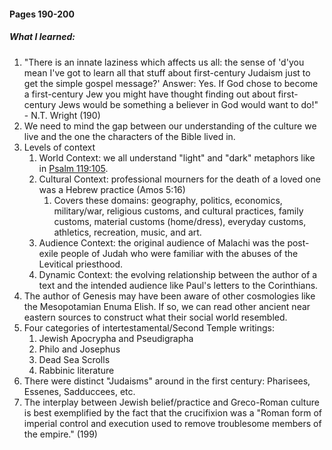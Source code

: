 #### Pages 190-200
##### What I learned:
1. "There is an innate laziness which affects us all: the sense of 'd'you mean I've got to learn all that stuff about first-century Judaism just to get the simple gospel message?' Answer: Yes. If God chose to become a first-century Jew you might have thought finding out about first-century Jews would be something a believer in God would want to do!" - N.T. Wright (190)
2. We need to mind the gap between our understanding of the culture we live and the one the characters of the Bible lived in.
3. Levels of context
	1. World Context: we all understand "light" and "dark" metaphors like in [Psalm 119:105](Psalm119#v.105).
	2. Cultural Context: professional mourners for the death of a loved one was a Hebrew practice (Amos 5:16)
		1. Covers these domains: geography, politics, economics, military/war, religious customs, and cultural practices, family customs, material customs (home/dress), everyday customs, athletics, recreation, music, and art.
	3. Audience Context: the original audience of Malachi was the post-exile people of Judah who were familiar with the abuses of the Levitical priesthood.
	4. Dynamic Context: the evolving relationship between the author of a text and the intended audience like Paul's letters to the Corinthians.
4. The author of Genesis may have been aware of other cosmologies like the Mesopotamian Enuma Elish. If so, we can read other ancient near eastern sources to construct what their social world resembled.
5. Four categories of intertestamental/Second Temple writings:
	1. Jewish Apocrypha and Pseudigrapha
	2. Philo and Josephus
	3. Dead Sea Scrolls
	4. Rabbinic literature
6. There were distinct "Judaisms" around in the first century: Pharisees, Essenes, Sadduccees, etc.
7. The interplay between Jewish belief/practice and Greco-Roman culture is best exemplified by the fact that the crucifixion was a "Roman form of imperial control and execution used to remove troublesome members of the empire." (199)
